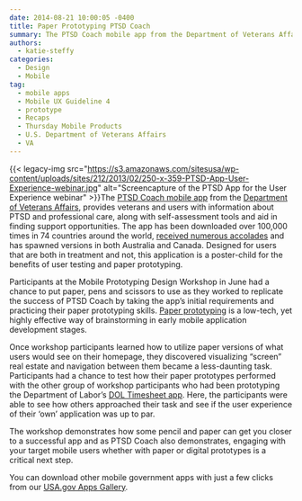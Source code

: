 ```yaml
---
date: 2014-08-21 10:00:05 -0400
title: Paper Prototyping PTSD Coach
summary: The PTSD Coach mobile app from the Department of Veterans Affairs, provides veterans and users with information about PTSD and professional care, along with self-assessment tools and aid in finding support opportunities. The app has been downloaded over 100,000 times in 74
authors:
  - katie-steffy
categories:
  - Design
  - Mobile
tag:
  - mobile apps
  - Mobile UX Guideline 4
  - prototype
  - Recaps
  - Thursday Mobile Products
  - U.S. Department of Veterans Affairs
  - VA
---
```


{{< legacy-img src="https://s3.amazonaws.com/sitesusa/wp-content/uploads/sites/212/2013/02/250-x-359-PTSD-App-User-Experience-webinar.jpg" alt="Screencapture of the PTSD App for the User Experience webinar" >}}The [PTSD Coach mobile app](http://www.ptsd.va.gov/public/materials/apps/PTSDCoach.asp) from the [Department of Veterans Affairs](http://www.va.gov/), provides veterans and users with information about PTSD and professional care, along with self-assessment tools and aid in finding support opportunities. The app has been downloaded over 100,000 times in 74 countries around the world, [received numerous accolades](http://www.myvaapps.com/ptsd/) and has spawned versions in both Australia and Canada. Designed for users that are both in treatment and not, this application is a poster-child for the benefits of user testing and paper prototyping.

Participants at the Mobile Prototyping Design Workshop in June had a chance to put paper, pens and scissors to use as they worked to replicate the success of PTSD Coach by taking the app&#8217;s initial requirements and practicing their paper prototyping skills. [Paper prototyping](https://www.WHATEVER/2014/08/08/design-sketching-the-easiest-prototype-method-ever/) is a low-tech, yet highly effective way of brainstorming in early mobile application development stages.

Once workshop participants learned how to utilize paper versions of what users would see on their homepage, they discovered visualizing “screen” real estate and navigation between them became a less-daunting task. Participants had a chance to test how their paper prototypes performed with the other group of workshop participants who had been prototyping the Department of Labor’s [DOL Timesheet app](http://www.dol.gov/dol/apps/timesheet.htm). Here, the participants were able to see how others approached their task and see if the user experience of their ‘own’ application was up to par.

The workshop demonstrates how some pencil and paper can get you closer to a successful app and as PTSD Coach also demonstrates, engaging with your target mobile users whether with paper or digital prototypes is a critical next step.

You can download other mobile government apps with just a few clicks from our [USA.gov Apps Gallery](http://apps.usa.gov/).

 